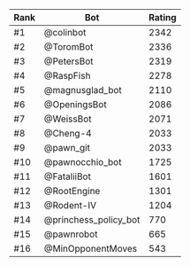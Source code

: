 Rank|Bot|Rating
---|---|---
#1|@colinbot|2342
#2|@ToromBot|2336
#3|@PetersBot|2319
#4|@RaspFish|2278
#5|@magnusglad_bot|2110
#6|@OpeningsBot|2086
#7|@WeissBot|2071
#8|@Cheng-4|2033
#9|@pawn_git|2033
#10|@pawnocchio_bot|1725
#11|@FataliiBot|1601
#12|@RootEngine|1301
#13|@Rodent-IV|1204
#14|@princhess_policy_bot|770
#15|@pawnrobot|665
#16|@MinOpponentMoves|543
